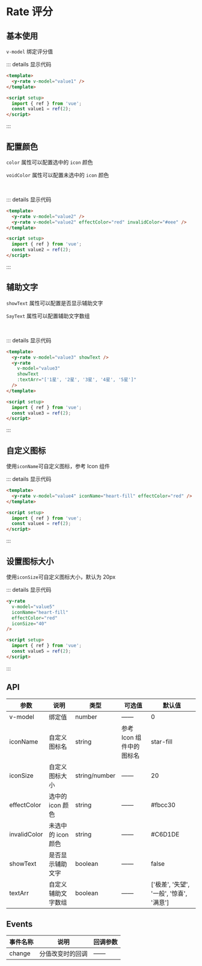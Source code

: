 # Rate 评分

## 基本使用

`v-model` 绑定评分值

<y-rate v-model="value1" />

::: details 显示代码

```html
<template>
  <y-rate v-model="value1" />
</template>

<script setup>
  import { ref } from 'vue';
  const value1 = ref(2);
</script>
```

:::

## 配置颜色

`color` 属性可以配置选中的 `icon` 颜色

`voidColor` 属性可以配置未选中的 `icon` 颜色

<y-rate v-model="value2" />
<br>
<y-rate v-model="value2" effectColor="red" invalidColor="#eee" />

::: details 显示代码

```html
<template>
  <y-rate v-model="value2" />
  <y-rate v-model="value2" effectColor="red" invalidColor="#eee" />
</template>

<script setup>
  import { ref } from 'vue';
  const value2 = ref(2);
</script>
```

:::

## 辅助文字

`showText` 属性可以配置是否显示辅助文字

`SayText` 属性可以配置辅助文字数组

<y-rate v-model="value3" showText />
<br>
<y-rate v-model="value3" showText :textArr="['1星', '2星', '3星', '4星', '5星']"/>

::: details 显示代码

```html
<template>
  <y-rate v-model="value3" showText />
  <y-rate
    v-model="value3"
    showText
    :textArr="['1星', '2星', '3星', '4星', '5星']"
  />
</template>

<script setup>
  import { ref } from 'vue';
  const value3 = ref(2);
</script>
```

:::

## 自定义图标

使用`iconName`可自定义图标，参考 Icon 组件

<y-rate v-model="value4" iconName="heart-fill"  effectColor='red' />

::: details 显示代码

```html
<template>
  <y-rate v-model="value4" iconName="heart-fill" effectColor="red" />
</template>

<script setup>
  import { ref } from 'vue';
  const value4 = ref(2);
</script>
```

:::

## 设置图标大小

使用`iconSize`可自定义图标大小，默认为 20px

<y-rate v-model="value5" iconName="heart-fill"  effectColor='red' iconSize="40" />

::: details 显示代码

```html
<y-rate
  v-model="value5"
  iconName="heart-fill"
  effectColor="red"
  iconSize="40"
/>

<script setup>
  import { ref } from 'vue';
  const value5 = ref(2);
</script>
```

:::

## API

| 参数         | 说明               | 类型          | 可选值                   | 默认值                                   |
| ------------ | ------------------ | ------------- | ------------------------ | ---------------------------------------- |
| v-model      | 绑定值             | number        | ——                       | 0                                        |
| iconName     | 自定义图标名       | string        | 参考 Icon 组件中的图标名 | star-fill                                |
| iconSize     | 自定义图标大小     | string/number | ——                       | 20                                       |
| effectColor  | 选中的 icon 颜色   | string        | ——                       | #fbcc30                                  |
| invalidColor | 未选中的 icon 颜色 | string        | ——                       | #C6D1DE                                  |
| showText     | 是否显示辅助文字   | boolean       | ——                       | false                                    |
| textArr      | 自定义辅助文字数组 | boolean       | ——                       | ['极差', '失望', '一般', '惊喜', '满意'] |

## Events

| 事件名称 | 说明             | 回调参数 |
| -------- | ---------------- | -------- |
| change   | 分值改变时的回调 | ——       |

<script setup>
  import { ref } from 'vue'
  const value1 = ref(2)
  const value2 = ref(2)
  const value3 = ref(2)
  const value4 = ref(2)
   const value5 = ref(2)
</script>
